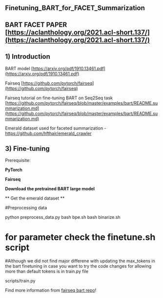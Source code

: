 ## Finetuning_BART_for_FACET_Summarization

## BART FACET PAPER [https://aclanthology.org/2021.acl-short.137/](https://aclanthology.org/2021.acl-short.137/)

## 1) Introduction

BART model [https://arxiv.org/pdf/1910.13461.pdf](https://arxiv.org/pdf/1910.13461.pdf)

Fairseq [https://github.com/pytorch/fairseq](https://github.com/pytorch/fairseq)

Fairseq tutorial on fine-tuning BART on Seq2Seq task [https://github.com/pytorch/fairseq/blob/master/examples/bart/README.summarization.md](https://github.com/pytorch/fairseq/blob/master/examples/bart/README.summarization.md)

Emerald dataset used for faceted summarization - https://github.com/hfthair/emerald_crawler


## 3) Fine-tuning

Prerequisite:

**PyTorch**

**Fairseq** 

**Download the pretrained BART large model**

** Get the emerald dataset **

#Preprocessing data

  python preprocess_data.py
	bash bpe.sh
	bash binarize.sh

# for parameter check the finetune.sh script 

#Although we did not find major differene with updating the max_tokens in the bart finetuning in case you want to try the code changes for allowing more than default tokens is in train.py file

 scripts/train.py


Find more information from [fairseq bart repo](https://github.com/pytorch/fairseq/tree/master/examples/bart)!
